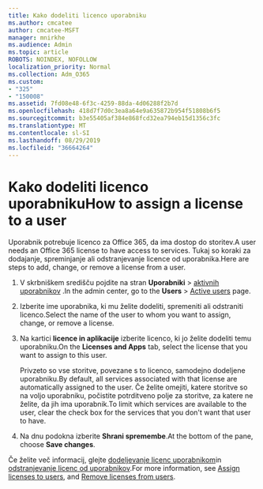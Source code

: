 ```yaml
---
title: Kako dodeliti licenco uporabniku
ms.author: cmcatee
author: cmcatee-MSFT
manager: mnirkhe
ms.audience: Admin
ms.topic: article
ROBOTS: NOINDEX, NOFOLLOW
localization_priority: Normal
ms.collection: Adm_O365
ms.custom:
- "325"
- "150008"
ms.assetid: 7fd08e48-6f3c-4259-88da-4d06288f2b7d
ms.openlocfilehash: 418d7f7d0c3ea8a64e9a635872b954f51808b6f5
ms.sourcegitcommit: b3e55405af384e868fcd32ea794eb15d1356c3fc
ms.translationtype: MT
ms.contentlocale: sl-SI
ms.lasthandoff: 08/29/2019
ms.locfileid: "36664264"
---
```

# <a name="how-to-assign-a-license-to-a-user"></a><span data-ttu-id="c283a-102">Kako dodeliti licenco uporabniku</span><span class="sxs-lookup"><span data-stu-id="c283a-102">How to assign a license to a user</span></span>

<span data-ttu-id="c283a-103">Uporabnik potrebuje licenco za Office 365, da ima dostop do storitev.</span><span class="sxs-lookup"><span data-stu-id="c283a-103">A user needs an Office 365 license to have access to services.</span></span> <span data-ttu-id="c283a-104">Tukaj so koraki za dodajanje, spreminjanje ali odstranjevanje licence od uporabnika.</span><span class="sxs-lookup"><span data-stu-id="c283a-104">Here are steps to add, change, or remove a license from a user.</span></span>
  
1. <span data-ttu-id="c283a-105">V skrbniškem središču pojdite na stran **Uporabniki** \> [aktivnih uporabnikov](https://go.microsoft.com/fwlink/p/?linkid=834822) .</span><span class="sxs-lookup"><span data-stu-id="c283a-105">In the admin center, go to the **Users** \> [Active users](https://go.microsoft.com/fwlink/p/?linkid=834822) page.</span></span>

2. <span data-ttu-id="c283a-106">Izberite ime uporabnika, ki mu želite dodeliti, spremeniti ali odstraniti licenco.</span><span class="sxs-lookup"><span data-stu-id="c283a-106">Select the name of the user to whom you want to assign, change, or remove a license.</span></span>

3. <span data-ttu-id="c283a-107">Na kartici **licence in aplikacije** izberite licenco, ki jo želite dodeliti temu uporabniku.</span><span class="sxs-lookup"><span data-stu-id="c283a-107">On the **Licenses and Apps** tab, select the license that you want to assign to this user.</span></span>

    <span data-ttu-id="c283a-108">Privzeto so vse storitve, povezane s to licenco, samodejno dodeljene uporabniku.</span><span class="sxs-lookup"><span data-stu-id="c283a-108">By default, all services associated with that license are automatically assigned to the user.</span></span> <span data-ttu-id="c283a-109">Če želite omejiti, katere storitve so na voljo uporabniku, počistite potrditveno polje za storitve, za katere ne želite, da jih ima uporabnik.</span><span class="sxs-lookup"><span data-stu-id="c283a-109">To limit which services are available to the user, clear the check box for the services that you don't want that user to have.</span></span>

4. <span data-ttu-id="c283a-110">Na dnu podokna izberite **Shrani spremembe**.</span><span class="sxs-lookup"><span data-stu-id="c283a-110">At the bottom of the pane, choose **Save changes**.</span></span>

<span data-ttu-id="c283a-111">Če želite več informacij, glejte [dodeljevanje licenc uporabnikom](https://docs.microsoft.com/office365/admin/subscriptions-and-billing/assign-licenses-to-users)in [odstranjevanje licenc od uporabnikov](https://docs.microsoft.com/office365/admin/subscriptions-and-billing/remove-licenses-from-users).</span><span class="sxs-lookup"><span data-stu-id="c283a-111">For more information, see [Assign licenses to users](https://docs.microsoft.com/office365/admin/subscriptions-and-billing/assign-licenses-to-users), and [Remove licenses from users](https://docs.microsoft.com/office365/admin/subscriptions-and-billing/remove-licenses-from-users).</span></span>